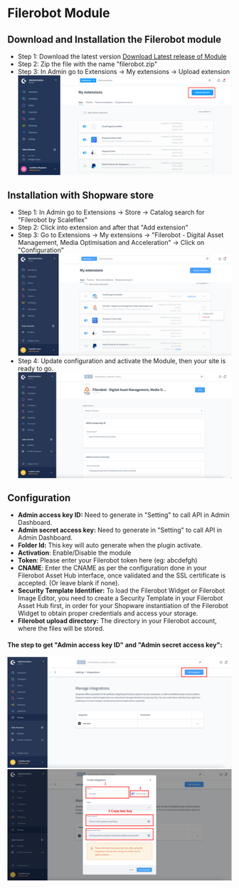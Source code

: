# Filerobot Module

## Download and Installation the Filerobot module

- Step 1: Download the latest version [Download Latest release of Module](https://github.com/scaleflex/shopware-filerobot-plugin/releases)
- Step 2: Zip the file with the name "filerobot.zip"
- Step 3: In Admin go to Extensions -> My extensions -> Upload extension
  ![](docs/upload-extension.png)

## Installation with Shopware store

- Step 1: In Admin go to Extensions -> Store -> Catalog search for "Filerobot by Scaleflex"
- Step 2: Click into extension and after that "Add extension"
- Step 3: Go to Extensions -> My extensions -> "Filerobot - Digital Asset Management, Media Optimisation and Acceleration" -> Click on "Configuration"
  ![](docs/get-configuration.png)
- Step 4: Update configuration and activate the Module, then your site is ready to go.
  ![](docs/configuration.png)

## Configuration
- **Admin access key ID:** Need to generate in "Setting" to call API in Admin Dashboard.
- **Admin secret access key:** Need to generate in "Setting" to call API in Admin Dashboard.
- **Folder Id:**  This key will auto generate when the plugin activate.
- **Activation**: Enable/Disable the module
- **Token**: Please enter your Filerobot token here (eg: abcdefgh)
- **CNAME**: Enter the CNAME as per the configuration done in your Filerobot Asset Hub interface, once validated and the SSL certificate is accepted. (Or leave blank if none).
- **Security Template Identifier:** To load the Filerobot Widget or Filerobot Image Editor, you need to create a Security Template in your Filerobot Asset Hub first, in order for your Shopware instantiation of the Filerobot Widget to obtain proper credentials and access your storage.
- **Filerobot upload directory:** The directory in your Filerobot account, where the files will be stored.

####  The step to get **"Admin access key ID"** and **"Admin secret access key"**:
![](docs/admin-key-1.png)
![](docs/admin-key-2.png)